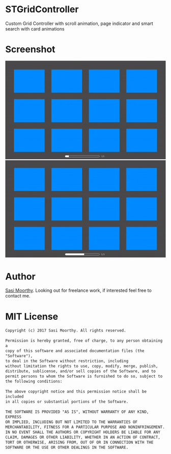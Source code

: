 # STGridController
Custom Grid Controller with scroll animation, page indicator and smart search with card animations

# Screenshot
![STGridController](https://github.com/Sa74/STGridController/blob/master/STGridController/STGridController/insertAndDelete.gif)
![STGridController](https://github.com/Sa74/STGridController/blob/master/STGridController/STGridController/gridScroll.gif)

# Author
[Sasi Moorthy](https://twitter.com/Sasi3726). Looking out for freelance work, if interested feel free to contact me.


# MIT License

	Copyright (c) 2017 Sasi Moorthy. All rights reserved.

	Permission is hereby granted, free of charge, to any person obtaining a
	copy of this software and associated documentation files (the "Software"),
	to deal in the Software without restriction, including
	without limitation the rights to use, copy, modify, merge, publish,
	distribute, sublicense, and/or sell copies of the Software, and to
	permit persons to whom the Software is furnished to do so, subject to
	the following conditions:

	The above copyright notice and this permission notice shall be included
	in all copies or substantial portions of the Software.

	THE SOFTWARE IS PROVIDED "AS IS", WITHOUT WARRANTY OF ANY KIND, EXPRESS
	OR IMPLIED, INCLUDING BUT NOT LIMITED TO THE WARRANTIES OF
	MERCHANTABILITY, FITNESS FOR A PARTICULAR PURPOSE AND NONINFRINGEMENT.
	IN NO EVENT SHALL THE AUTHORS OR COPYRIGHT HOLDERS BE LIABLE FOR ANY
	CLAIM, DAMAGES OR OTHER LIABILITY, WHETHER IN AN ACTION OF CONTRACT,
	TORT OR OTHERWISE, ARISING FROM, OUT OF OR IN CONNECTION WITH THE
	SOFTWARE OR THE USE OR OTHER DEALINGS IN THE SOFTWARE.
